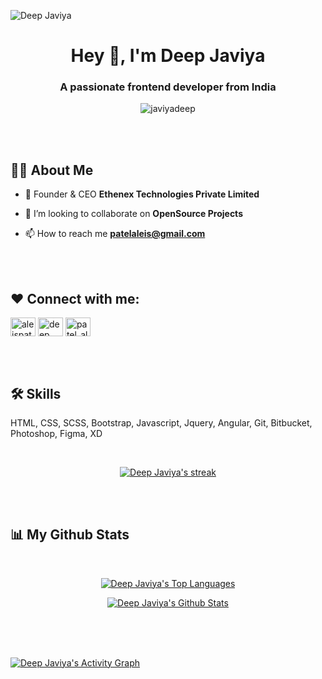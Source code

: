 <!-- <span align="center">[![MasterHead](https://www.touchmediaads.com/myimg/b1.3.gif)](https://github.com/javiyadeep)
</span> -->

![Deep Javiya](https://i.postimg.cc/nccpZwDL/deep-banner-dark.png)

<h1 align="center">Hey 👋, I'm Deep Javiya</h1>
<h3 align="center">A passionate frontend developer from India</h3>
<p align="center"> <img src="https://komarev.com/ghpvc/?username=javiyadeep&label=Profile%20views&color=0e75b6&style=flat" alt="javiyadeep" /> </p>

<br>
<br>

## 🙋‍♂️ About Me

- 🔭 Founder & CEO **Ethenex Technologies Private Limited**

- 👯 I’m looking to collaborate on **OpenSource Projects**

- 📫 How to reach me **patelaleis@gmail.com**

<br>
<br>

## ❤ Connect with me:
<p align="left">
<a href="https://twitter.com/javiyadeep_0210" target="_blank"><img align="center" src="https://raw.githubusercontent.com/rahuldkjain/github-profile-readme-generator/master/src/images/icons/Social/twitter.svg" alt="aleispatel" height="30" width="40" /></a>
<a href="https://www.linkedin.com/in/deep-javiya-a036121b9/" target="_blank"><img align="center" src="https://raw.githubusercontent.com/rahuldkjain/github-profile-readme-generator/master/src/images/icons/Social/linked-in-alt.svg" alt="deep javiya" height="30" width="40" /></a>
<a href="https://instagram.com/patel_aleis" target="_blank"><img align="center" src="https://raw.githubusercontent.com/rahuldkjain/github-profile-readme-generator/master/src/images/icons/Social/instagram.svg" alt="patel_aleis" height="30" width="40" /></a>
</p>


<br>
<br>


## 🛠 Skills
HTML, CSS, SCSS, Bootstrap, Javascript, Jquery, Angular, Git, Bitbucket, Photoshop, Figma, XD

<br>


<p align="center">
    <a href="https://github.com/javiyadeep/github-readme-streak-stats">
        <img title="🔥 Get streak stats for your profile at git.io/streak-stats" alt="Deep Javiya's streak" src="https://github-readme-streak-stats.herokuapp.com/?user=javiyadeep&theme=black-ice&hide_border=true&stroke=0000&background=060A0CD0"/>
    </a>
</p>

<br>
<br>


## 📊 My Github Stats

  <br/>
  <p align="center">
   <a href="https://github.com/javiyadeep/github-readme-stats"><img alt="Deep Javiya's Top Languages" src="https://github-readme-stats.vercel.app/api/top-langs/?username=javiyadeep&langs_count=8&count_private=true&layout=compact&theme=react&hide_border=true&bg_color=0D1117" /></a>
  </p>
  
  <p align="center">
   <a href="https://github.com/javiyadeep/github-readme-stats"><img alt="Deep Javiya's Github Stats" src="https://github-readme-stats.vercel.app/api?username=javiyadeep&show_icons=true&count_private=true&theme=react&hide_border=true&bg_color=0D1117" /></a>
 </p>
    
  <br/>


<br/>
<br/>

<a href="https://github.com/javiyadeep/"><img alt="Deep Javiya's Activity Graph" src="https://activity-graph.herokuapp.com/graph?username=javiyadeep&bg_color=0D1117&color=5BCDEC&line=5BCDEC&point=FFFFFF&hide_border=true" /></a>

<br/>
<br/>
